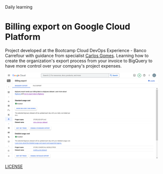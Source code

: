 Daily learning

# Billing export on Google Cloud Platform

Project developed at the Bootcamp Cloud DevOps Experience - Banco Carrefour with guidance from specialist [Carlos Gomes](https://www.linkedin.com/in/carlos-barbero-95457b22/ "Carlos Gomes").
Learning how to create the organization's export process from your invoice to BigQuery to have more control over your company's project expenses.

![Billing_export_Google_Cloud](/Billing_export_GCP.png)

[LICENSE](/LICENSE)
